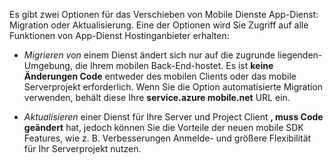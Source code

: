 Es gibt zwei Optionen für das Verschieben von Mobile Dienste App-Dienst: Migration oder Aktualisierung. Eine der Optionen wird Sie Zugriff auf alle Funktionen von App-Dienst Hostinganbieter erhalten:

- *Migrieren von* einem Dienst ändert sich nur auf die zugrunde liegenden-Umgebung, die Ihrem mobilen Back-End-hostet. Es ist **keine Änderungen Code** entweder des mobilen Clients oder das mobile Serverprojekt erforderlich. Wenn Sie die Option automatisierte Migration verwenden, behält diese Ihre **service.azure mobile.net** URL ein. 

- *Aktualisieren* einer Dienst für Ihre Server und Project Client **, muss Code geändert** hat, jedoch können Sie die Vorteile der neuen mobile SDK Features, wie z. B. Verbesserungen Anmelde- und größere Flexibilität für Ihr Serverprojekt nutzen. 

